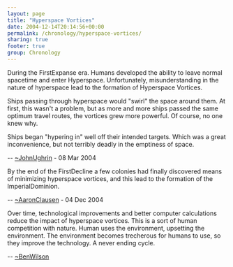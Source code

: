 ```yaml
---
layout: page
title: "Hyperspace Vortices"
date: 2004-12-14T20:14:56+00:00
permalink: /chronology/hyperspace-vortices/
sharing: true
footer: true
group: Chronology
---
```


During the FirstExpanse era. Humans developed the ability to leave normal spacetime and enter Hyperspace. Unfortunately, misunderstanding in the nature of hyperspace lead to the formation of Hyperspace Vortices.

Ships passing through hyperspace would "swirl" the space around them. At first, this wasn't a problem, but as more and more ships
passed the same optimum travel routes, the vortices grew more powerful. Of course, no one knew why.

Ships began "hypering in" well off their intended targets. Which was a great inconvenience, but not terribly deadly in the emptiness of space. 


-- [~JohnUghrin](/chronology/~john-ughrin) - 08 Mar 2004 <br />

By the end of the FirstDecline a few colonies had finally discovered means of minimizing hyperspace vortices, and this lead to the formation of the ImperialDominion.

-- [~AaronClausen](/chronology/~aaron-clausen) - 04 Dec 2004 <br />

Over time, technological improvements and better computer calculations reduce the impact of hyperspace vortices. This is a sort of human competition with nature. Human uses the environment, upsetting the environment. The environment becomes trecherous for humans to use, so they improve the technology. A never ending cycle.

-- [~BenWilson](/chronology/~ben-wilson)
